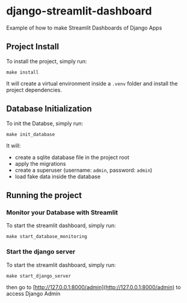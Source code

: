 # django-streamlit-dashboard
Example of how to make Streamlit Dashboards of Django Apps


## Project Install
To install the project, simply run:
```
make install
```
It will create a virtual environment inside a `.venv` folder and install the project dependencies. 

## Database Initialization
To init the Databse, simply run:
```
make init_database
```
It will:
- create a sqlite database file in the project root
- apply the migrations
- create a superuser (username: `admin`, password: `admin`)
- load fake data inside the database

## Running the project

### Monitor your Database with Streamlit
To start the streamlit dashboard, simply run:
```
make start_database_monitoring
```

### Start the django server
To start the streamlit dashboard, simply run:
```
make start_django_server
```
then go to [http://127.0.0.1:8000/admin](http://127.0.0.1:8000/admin) to access Django Admin